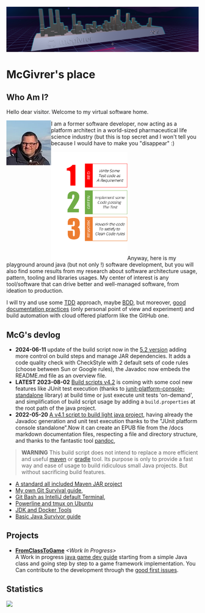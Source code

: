 [![McGvrer skyne 2023](https://raw.githubusercontent.com/mcgivrer/mcgivrer/main/images/mcgivrers%202023%20GitHub%20Skyline.png)](https://skyline.github.com/mcgivrer/2023)
# McGivrer's place

## Who Am I?

Hello dear visitor. Welcome to my virtual software home.

<img alt="McGivrer's outdoor photo" src="./images/mcgivrer-avatar-2021.jpg" title=" McGivrer !" align="left"/>I am a former software developer, now acting as a platform architect in a world-sized pharmaceutical life science industry (but this is top secret and I won't tell you because I would have to make you "disappear" :) 

<img alt="Red: create test, Green: Code passing test, Refactor: clean code" src="./images/RGR-Mantra.png" title="The RGR Mantra" align=" right" width="200px"/>Anyway, here is my playground around java (but not only !) software development, but you will also find some results from my research about software architecture usage, pattern, tooling and libraries usages.
My center of interest is any tool/software that can drive better and well-managed software, from ideation to production. 

I will try and use some [TDD](https://en.wikipedia.org/wiki/Test-driven_development "Go to the TDD Wikipedia description") approach, maybe [BDD](https://en.wikipedia.org/wiki/Behavior-driven_development "Go to the BDD Wikipedia description"), but moreover, [good documentation practices](https://www.writethedocs.org/guide/ "Write the docs !") (only personal point of view and experiment) and build automation with cloud offered platform like the GitHub one. 

## McG's devlog

- **2024-06-11** update of the build script now in the [5.2 version](https://gist.github.com/mcgivrer/3fe8a25a2815bca3a1a7f333f6944665 "go and test it !") adding more control on build steps and manage JAR dependencies. It adds a code quality check with CheckStyle with 2 default sets of code rules (choose between Sun or Google rules), the Javadoc now embeds the README.md file as an overview file.  
- **LATEST 2023-08-02** [Build scripts v4.2](https://gist.github.com/mcgivrer/a31510019029eba73edf5721a93c3dec "go and use the latest build scripts 4.2") is coming with some cool new features like JUnit test execution (thanks to [junit-platform-console-standalone](https://mvnrepository.com/artifact/org.junit.platform/junit-platform-console-standalone) library) at build time or just execute unit tests 'on-demand', and simplification of build script usage by adding a `build.properties` at the root path of the java project.
- **2022-05-20** [A v4.1 script to build light java project](https://gist.github.com/mcgivrer/a31510019029eba73edf5721a93c3dec#file-readme-md), having already the Javadoc generation and unit test execution thanks to the "JUnit platform console standalone".Now it can create an EPUB file from the /docs markdown documentation files, respecting a file and directory structure, and thanks to the fantastic tool [pandoc](https://pandoc.org "Let's have a try with pandoc !"),

> **WARNING** 
> This build script does not intend to replace a more efficient and useful [maven](https://maven.apache.org/ "don't you already know maven ?  time to discover the most industrial way to build java project") or [gradle](https://gradle.org "the latest but not least build tool for java ecosystem, supporting the Android ecosystem and more !") tool. 
> Its purpose is only to provide a fast way and ease of usage to build ridiculous small Java projects.
> But without sacrificing build features.


- [A standard all included Maven JAR project](https://gist.github.com/mcgivrer/d0b44b343b60196ce9cfde75963eac99 "Just start Jar project with that pom.xml")
- [My own Git Survival guide](https://gist.github.com/mcgivrer/81f67eddf93b0a9d46cac5f1ff4e45c6#file-git-survival-guide-md),
- [Git Bash as IntelliJ default Terminal](https://gist.github.com/mcgivrer/2b9917230588f3987d6acd4750ecf5c9#file-intellij-trick-and-tips-md "GitBash as terminal"),
- [Powerline and tmux on Ubuntu](https://gist.github.com/mcgivrer/63415530034a2a6f4cc968862c3d9e9d "see the magic recipe")
- [JDK and Docker Tools](https://gist.github.com/mcgivrer/247a302c67b8542f3e67b6de831ec83c#file-jdk-java-tools-usage-md)
- [Basic Java Survivor guide](https://gist.github.com/mcgivrer/e4e12e5701c18678e2340725d519cea6#file-basic-java-survivor-guide-md)

## Projects

- **[FromClassToGame](https://github.com/mcgivrer/fromClassToGame)** _&lt;Work In Progress&gt;_<br/>
A Work in progress [java game dev guide](https://github.com/mcgivrer/fromClassToGame/blob/main/docs/index.md) starting from a simple Java class and going step by step to a game framework implementation.
You Can contribute to the development through the [good first issues](https://github.com/mcgivrer/fromClassToGame/contribute).

## Statistics
<img src="https://github-readme-stats.vercel.app/api?username=mcgivrer&theme=light">
